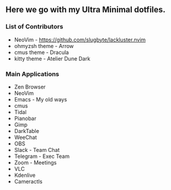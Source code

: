 ##  Here we go with my Ultra Minimal dotfiles. 


### List of Contributors

- NeoVim - https://github.com/slugbyte/lackluster.nvim
- ohmyzsh theme - Arrow
- cmus theme - Dracula
- kitty theme -  Atelier Dune Dark 



### Main Applications
- Zen Browser
- NeoVim
- Emacs - My old ways
- cmus
- Tidal
- Pianobar
- Gimp
- DarkTable
- WeeChat
- OBS
- Slack - Team Chat
- Telegram - Exec Team
- Zoom - Meetings
- VLC
- Kdenlive
- Cameractls

